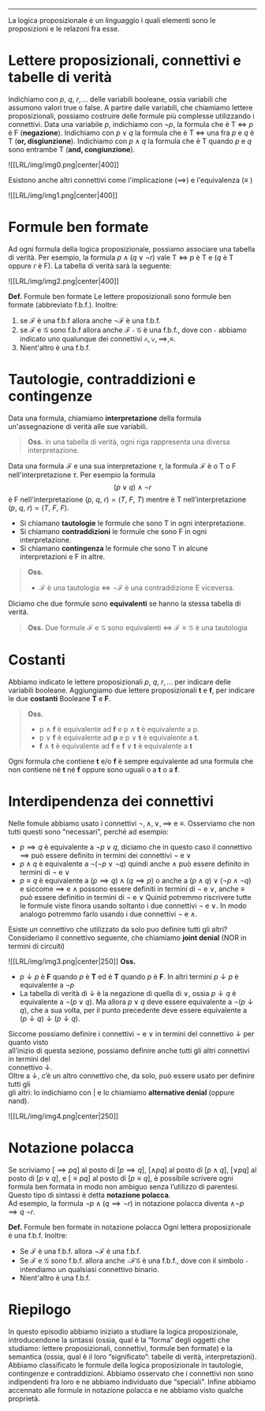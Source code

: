 ----
La logica proposizionale è un linguaggio i quali elementi sono le proposizioni e le relazoni fra esse.

# Lettere proposizionali, connettivi e tabelle di verità
Indichiamo con $p,\: q, \:r, ...$  delle variabili booleane, ossia variabili che assumono valori true o false.
A partire dalle variabili, che chiamiamo lettere proposizionali, possiamo costruire delle formule più complesse utilizzando i connettivi.
Data una variabile $p$, indichiamo con $\lnot{p}$, la formula che è T $\iff$ $p$ è F (**negazione**).
Indichiamo con $p \lor q$  la formula che è T  $\iff$ una fra $p$ e $q$ è T (**or, disgiunzione**).
Indichiamo con $p \land q$ la formula che è T quando $p$ e $q$ sono entrambe T (**and, congiunzione**).

![[LRL/img/img0.png|center|400]]

Esistono anche altri connettivi come l'implicazione ($\implies$) e l'equivalenza ($\equiv$ )

![[LRL/img/img1.png|center|400]]

# Formule ben formate
Ad ogni formula della logica proposizionale, possiamo associare una tabella di verità. Per esempio, la formula $p \land (q\lor \lnot{r})$ vale T $\iff$  $p$ è T e ($q$ è T oppure $r$ è F). 
La tabella di verità sarà la seguente:

![[LRL/img/img2.png|center|400]]

**Def.** Formule ben formate
Le lettere proposizionali sono formule ben formate (abbreviato f.b.f.). Inoltre:
1. se $\mathcal F$ è una f.b.f allora anche $\lnot \mathcal F$ è una f.b.f.
2. se $\mathcal F$ e $\mathcal G$ sono f.b.f allora anche $\mathcal F \circ \mathcal G$ è una f.b.f., dove con $\circ$ abbiamo indicato uno qualunque dei connettivi $\land,\lor, \implies, \equiv$.
3. Nient'altro è una f.b.f.

# Tautologie, contraddizioni e contingenze
Data una formula, chiamiamo **interpretazione** della formula un'assegnazione di verità alle sue variabili.

>**Oss.** in una tabella di verità, ogni riga rappresenta una diversa interpretazione.

Data una formula $\mathcal F$ e una sua interpretazione $\tau$, la formula $\mathcal F$ è o T o F nell'interpretazione $\tau$. Per esempio la formula $$(p \lor q)\land \lnot r$$
è F nell'interpretazione $(p,\: q,\: r) = (T,\: F,\: T)$ mentre è T nell'interpretazione $(p,\: q,\: r) = (T,\: F,\: F)$.
- Si chiamano **tautologie** le formule che sono T in ogni interpretazione.
- Si chiamano **contraddizioni** le formule che sono F in ogni interpretazione.
- Si chiamano **contingenza** le formule che sono T in alcune interpretazioni e F in altre.

>**Oss.** 
>- $\mathcal F$ è una tautologia $\iff$ $\lnot \mathcal F$ è una contraddizione E viceversa.

Diciamo che due formule sono **equivalenti** se hanno la stessa tabella di verità. 

>**Oss.** Due formule $\mathcal F$ e $\mathcal G$ sono equivalenti $\iff$ $\mathcal F \equiv \mathcal G$ è una tautologia

# Costanti
Abbiamo indicato le lettere proposizionali $p,\: q, \:r, ...$  per indicare delle variabili booleane. Aggiungiamo due lettere proposizionali **t** e **f**, per indicare le due **costanti** Booleane **T** e **F**.

>**Oss.**
>- p $\land$ **f** è equivalente ad **f** e p $\land$ **t** è equivalente a p.
>- p $\lor$ **f** è equivalente ad **p** e p $\lor$ **t** è equivalente a **t**.
>- **f** $\land$ **t** è equivalente ad **f** e **f** $\lor$ **t** è equivalente a **t**

Ogni formula che contiene **t** e/o **f** è sempre equivalente ad una formula che non contiene né **t** né **f** oppure sono uguali o a **t** o a **f**.

# Interdipendenza dei connettivi
Nelle fomule abbiamo usato i connettivi $\lnot, \land, \lor, \implies$ e $\equiv$. Osserviamo che non tutti questi sono "necessari", perché ad esempio:
- $p \implies q$ è equivalente a $\lnot p \lor q$, diciamo che in questo caso il connettivo $\implies$ può essere definito in termini dei connettivi $\lnot$ e $\lor$
- $p \land q$ è equivalente a $\lnot(\lnot p \lor \lnot q)$ quindi anche $\land$ può essere definito in termini di $\lnot$ e $\lor$
- $p \equiv q$ è equivalente a $(p \implies q) \land (q \implies p)$ o anche a $(p \land q) \lor (\lnot p \land \lnot q)$ e siccome $\implies$ e $\land$ possono essere definiti in termini di $\lnot$ e $\lor$, anche $\equiv$ può essere definitio in termini di $\lnot$ e $\lor$
Quinid potremmo riscrivere tutte le formule viste finora usando soltanto i due connettivi $\lnot$ e $\lor$. In modo analogo potremmo farlo usando i due connettivi $\lnot$ e $\land$.

Esiste un connettivo che utilizzato da solo puo definire tutti gli altri?
Consideriamo il connettivo seguente, che chiamiamo **joint denial** (NOR in termini di circuiti)

![[LRL/img/img3.png|center|250]]
**Oss.**
- $p \downarrow p$ è **F** quando $p$ è **T** ed è **T** quando $p$ è **F**. In altri termini $p \downarrow p$ è equivalente a $\lnot p$
- La tabella di verità di $\downarrow$ è la negazione di quella di $\lor$, ossia $p\downarrow q$ è equivalente a $\lnot(p\lor q)$. Ma allora $p \lor q$ deve essere equivalente a $\lnot(p\downarrow q)$, che a sua volta, per il punto precedente deve essere equivalente a $(p \downarrow q)\downarrow(p \downarrow q)$.

Siccome possiamo definire i connettivi $\lnot$ e $\lor$ in termini del connettivo $\downarrow$  per quanto visto  
all’inizio di questa sezione, possiamo definire anche tutti gli altri connettivi in termini del  
connettivo $\downarrow$.  
Oltre a $\downarrow$, c’è un altro connettivo che, da solo, può essere usato per definire tutti gli  
gli altri: lo indichiamo con $|$ e lo chiamiamo **alternative denial** (oppure nand). 

![[LRL/img/img4.png|center|250]]

# Notazione polacca
Se scriviamo $[\implies pq]$ al posto di $[p \implies q]$, $[\land pq]$ al posto di $[p \land q]$, $[\lor pq]$ al posto di $[p \lor q]$, e $[\equiv pq]$ al posto di $[p \equiv q]$, è possibile scrivere ogni formula ben formata in modo non  ambiguo senza l’utilizzo di parentesi. Questo tipo di sintassi è detta **notazione polacca**.  
Ad esempio, la formula $\lnot p ∧ (q \implies \lnot r)$ in notazione polacca diventa $\land \lnot p \implies q\: \lnot r$.

**Def.** Formule ben formate in notazione polacca
Ogni lettera proposizionale è una f.b.f. Inoltre:
- Se $\mathcal F$ è una f.b.f. allora $\lnot \mathcal F$ è una f.b.f.
- Se $\mathcal F$ e $\mathcal G$  sono f.b.f. allora anche $\circ \mathcal F\mathcal G$ è una f.b.f., dove con il simbolo $\circ$ intendiamo un qualsiasi connettivo binario.
- Nient'altro è una f.b.f.

# Riepilogo 
In questo episodio abbiamo iniziato a studiare la logica proposizionale, introducendone la sintassi (ossia, qual è la “forma” degli oggetti che studiamo: lettere proposizionali, connettivi, formule ben formate) e la semantica (ossia, qual è il loro “significato”: tabelle di verità, interpretazioni). Abbiamo classificato le formule della logica proposizionale in tautologie, contingenze e contraddizioni. Abbiamo osservato che i connettivi non sono indipendenti fra loro e ne abbiamo individuato due “speciali”. Infine abbiamo accennato alle formule in notazione polacca e ne abbiamo visto qualche proprietà.
